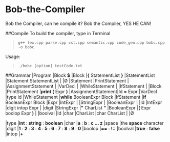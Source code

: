 # Bob-the-Compiler
Bob the Compiler, can he compile it? Bob the Compiler, YES HE CAN!

##Compile
To build the compiler, type in Terminal
>`g++ lex.cpp parse.cpp cst.cpp semantic.cpp code_gen.cpp bobc.cpp -o bobc`


Usage:
>`./bobc [option] testCode.txt`

##Grammar
|Program			|Block **$**
|Block 				|**{** StatementList **}**
|StatementList		|Statement StatementList
|					|Ø
|Statement  		|PrintStatement
|					|AssignmentStatement
|					|VarDecl
|					|WhileStatement
|					|IfStatement
|					|Block
|PrintStatement 	|**print (** Expr **)**
|AssignmentStatement|Id **=** Expr
|VarDecl			|type Id
|WhileStatement		|**while** BooleanExpr Block
|IfStatement  		|**if** BooleanExpr Block
|Expr  				|IntExpr
|					|StringExpr
|					|BooleanExpr
|					|Id
|IntExpr			|digit intop Expr
|					|digit
|StringExpr			|**"** CharList **"**
|BooleanExpr		|**(** Expr boolop Expr **)**
|					|boolval
|Id  				|char
|CharList			|char CharList
|					|Ø

|type				|**int** : **string** : **boolean**
|char  				|**a** : **b** : **c ... z**
|space				|the **space** character
|digit				|**1** : **2** : **3** : **4** : **5** : **6** : **7** : **8** : **9** : **0**
|boolop				|**==** : **!=**
|boolval			|**true** : **false**
|intop				|**+**